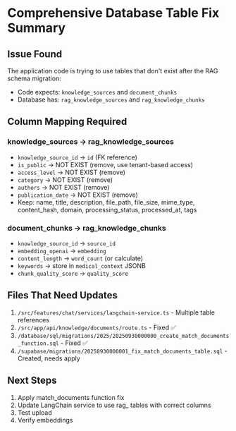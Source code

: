 # Comprehensive Database Table Fix Summary

## Issue Found
The application code is trying to use tables that don't exist after the RAG schema migration:
- Code expects: `knowledge_sources` and `document_chunks`
- Database has: `rag_knowledge_sources` and `rag_knowledge_chunks`

## Column Mapping Required

### knowledge_sources → rag_knowledge_sources
- `knowledge_source_id` → `id` (FK reference)
- `is_public` → NOT EXIST (remove, use tenant-based access)
- `access_level` → NOT EXIST (remove)
- `category` → NOT EXIST (remove)
- `authors` → NOT EXIST (remove)
- `publication_date` → NOT EXIST (remove)
- Keep: name, title, description, file_path, file_size, mime_type, content_hash, domain, processing_status, processed_at, tags

### document_chunks → rag_knowledge_chunks
- `knowledge_source_id` → `source_id`
- `embedding_openai` → `embedding`
- `content_length` → `word_count` (or calculate)
- `keywords` → store in `medical_context` JSONB
- `chunk_quality_score` → `quality_score`

## Files That Need Updates
1. `/src/features/chat/services/langchain-service.ts` - Multiple table references
2. `/src/app/api/knowledge/documents/route.ts` - Fixed ✅
3. `/database/sql/migrations/2025/20250930000000_create_match_documents_function.sql` - Fixed ✅
4. `/supabase/migrations/20250930000001_fix_match_documents_table.sql` - Created, needs apply

## Next Steps
1. Apply match_documents function fix
2. Update LangChain service to use rag_ tables with correct columns
3. Test upload
4. Verify embeddings